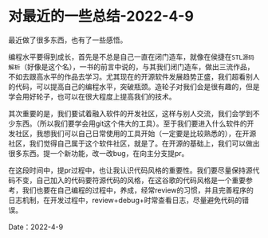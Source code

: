 # 对最近的一些总结-2022-4-9

最近做了很多东西，也有了一些感悟。   

编程水平要得到成长，首先是不总是自己一直在闭门造车，就像在侯捷在`STL源码解析`（好像是这个名），一书的前言中说的，与其我们闭门造车，做出三流作品，不如去跟高水平的作品去学习。尤其现在的开源软件发展趋势正盛，我们超看别人的代码，可以提高自己的编程水平，突破瓶颈。造轮子对我们会是很有趣的，但是学会用好轮子，也可以在很大程度上提高我们的技术。     

其次重要的是，我们要试着融入软件的开发社区，这样与别人交流，我们会学到不少东西。（所以我们要学会用git这个伟大的工具）。至于我们要进入什么软件的开发社区，我想我们可以自己日常使用的工具开始（一定要是比较熟悉的），在开源社区，我们觉得自己属于这个软件社区，就是了。在开源的基础上，我们可以做出很多东西。提一个新功能，改一改bug，在向主分支提pr。

在这段时间中，提pr过程中，也让我认识代码风格的重要性。我们要尽量保持源代码不变，自己加入的代码要符源代码的风格，在这谷歌的代码风格是一个重要参考，我们也要在自己编程的过程中，养成，经常review的习惯，并且完善程序的日志机制，在开发过程中，review+debug+时常查看日志，尽量避免代码的错误。   

Date：2022-4-9
